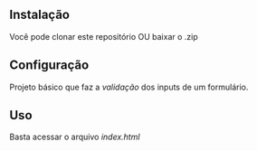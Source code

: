 ## Instalação
Você pode clonar este repositório OU baixar o .zip


## Configuração
Projeto básico que faz a *validação* dos inputs de um formulário.

## Uso
Basta acessar o arquivo *index.html*